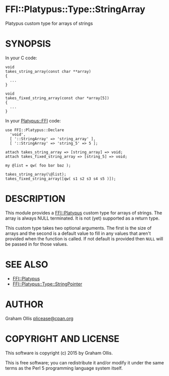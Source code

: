 # FFI::Platypus::Type::StringArray

Platypus custom type for arrays of strings

# SYNOPSIS

In your C code:

    void
    takes_string_array(const char **array)
    {
      ...
    }
    
    void
    takes_fixed_string_array(const char *array[5])
    {
      ...
    }

In your [Platypus::FFI](https://metacpan.org/pod/Platypus::FFI) code:

    use FFI::Platypus::Declare
      'void',
      [ '::StringArray' => 'string_array' ],
      [ '::StringArray' => 'string_5' => 5 ];
    
    attach takes_string_array => [string_array] => void;
    attach takes_fixed_string_array => [string_5] => void;
    
    my @list = qw( foo bar baz );
    
    takes_string_array(\@list);
    takes_fixed_string_array([qw( s1 s2 s3 s4 s5 )]);

# DESCRIPTION

This module provides a [FFI::Platypus](https://metacpan.org/pod/FFI::Platypus) custom type for arrays of 
strings. The array is always NULL terminated.  It is not (yet) supported 
as a return type.

This custom type takes two optional arguments.  The first is the size of 
arrays and the second is a default value to fill in any values that 
aren't provided when the function is called.  If not default is provided 
then `NULL` will be passed in for those values.

# SEE ALSO

- [FFI::Platypus](https://metacpan.org/pod/FFI::Platypus)
- [FFI::Platypus::Type::StringPointer](https://metacpan.org/pod/FFI::Platypus::Type::StringPointer)

# AUTHOR

Graham Ollis <plicease@cpan.org>

# COPYRIGHT AND LICENSE

This software is copyright (c) 2015 by Graham Ollis.

This is free software; you can redistribute it and/or modify it under
the same terms as the Perl 5 programming language system itself.
